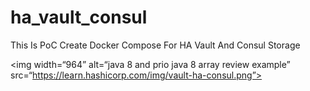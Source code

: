 # ha_vault_consul
This Is PoC Create Docker Compose For HA Vault And Consul Storage

<img width=“964” alt=“java 8 and prio java 8  array review example” src=“https://learn.hashicorp.com/img/vault-ha-consul.png”>
